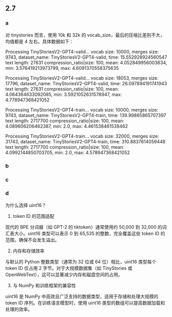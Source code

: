 

## 2.7 
### a
对 tinystories 而言，使用 10k 和 32k 的 vocab_size，最后的压缩比差别不大，均值都是 4 左右。具体数据如下：

Processing TinyStoriesV2-GPT4-valid...
vocab size: 10000, 
merges size: 9743, 
dataset_name: TinyStoriesV2-GPT4-valid, 
time: 15.552928924560547
text length: 27631
compression_ratio|size: 100, mean: 4.052849956003634, min: 3.576419213973799, max: 4.6091370558375635

Processing TinyStoriesV2-GPT4-valid...
vocab size: 18053, 
merges size: 17796, 
dataset_name: TinyStoriesV2-GPT4-valid, 
time: 26.097894191741943
text length: 27631
compression_ratio|size: 100, mean: 4.064364633092085, min: 3.5921052631578947, max: 4.778947368421052

Processing TinyStoriesV2-GPT4-train...
vocab size: 10000, 
merges size: 9743, 
dataset_name: TinyStoriesV2-GPT4-train, 
time: 139.99865865707397
text length: 2717700
compression_ratio|size: 100, mean: 4.089606206462387, min: 2.0, max: 4.461538461538462

Processing TinyStoriesV2-GPT4-train...
vocab size: 32000, 
merges size: 31743, 
dataset_name: TinyStoriesV2-GPT4-train, 
time: 310.8837614059448
text length: 2717700
compression_ratio|size: 100, mean: 4.0992144850703705, min: 2.0, max: 4.578947368421052

### b

### c
### d
为什么选择 uint16？
1. token ID 的范围适配

现代的 BPE 分词器（如 GPT-2 的 tiktoken）通常使用约 50,000 到 32,000 的词汇表大小。uint16 类型可以表示 0 到 65,535 的整数，完全覆盖这些 token ID 的范围，确保不会发生溢出。

2. 内存和存储效率

与默认的 Python 整数类型（通常为 32 位或 64 位）相比，uint16 类型每个 token ID 仅占用 2 字节。对于大规模数据集（如 TinyStories 或 OpenWebText），这可以显著减少内存和磁盘空间的占用。

3. 与 NumPy 和训练框架的兼容性

uint16 是 NumPy 中高效且广泛支持的数据类型，适用于存储和处理大规模的 token ID 序列。在训练语言模型时，使用 uint16 类型的数组可以提高数据加载和处理的效率。